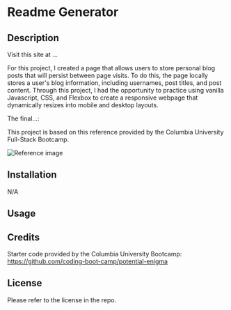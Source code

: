 # Readme Generator

## Description

Visit this site at ...

For this project, I created a page that allows users to store personal blog posts that will persist between page visits. To do this, the page locally stores a user's blog information, including usernames, post titles, and post content. Through this project, I had the opportunity to practice using vanilla Javascript, CSS, and Flexbox to create a responsive webpage that dynamically resizes into mobile and desktop layouts.

The final...:

This project is based on this reference provided by the Columbia University Full-Stack Bootcamp.

![Reference image](assets/images/reference-gif.gif)

## Installation

N/A

## Usage

## Credits

Starter code provided by the Columbia University Bootcamp: https://github.com/coding-boot-camp/potential-enigma

## License

Please refer to the license in the repo.
